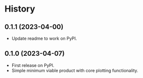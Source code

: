 # History

## 0.1.1 (2023-04-00)
- Update readme to work on PyPI.

## 0.1.0 (2023-04-07)
- First release on PyPI.
- Simple minimum viable product with core plotting functionality.